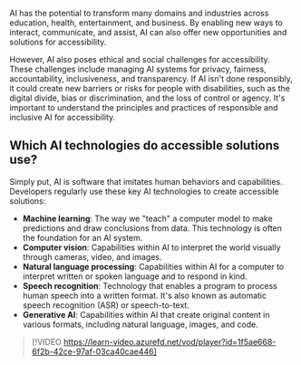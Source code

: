 AI has the potential to transform many domains and industries across education, health, entertainment, and business. By enabling new ways to interact, communicate, and assist, AI can also offer new opportunities and solutions for accessibility.

However, AI also poses ethical and social challenges for accessibility. These challenges include managing AI systems for privacy, fairness, accountability, inclusiveness, and transparency. If AI isn't done responsibly, it could create new barriers or risks for people with disabilities, such as the digital divide, bias or discrimination, and the loss of control or agency. It's important to understand the principles and practices of responsible and inclusive AI for accessibility.

## Which AI technologies do accessible solutions use?

Simply put, AI is software that imitates human behaviors and capabilities. Developers regularly use these key AI technologies to create accessible solutions:  

- **Machine learning**: The way we "teach" a computer model to make predictions and draw conclusions from data. This technology is often the foundation for an AI system.
- **Computer vision**: Capabilities within AI to interpret the world visually through cameras, video, and images.
- **Natural language processing**: Capabilities within AI for a computer to interpret written or spoken language and to respond in kind.
- **Speech recognition**: Technology that enables a program to process human speech into a written format. It's also known as automatic speech recognition (ASR) or speech-to-text.
- **Generative AI**: Capabilities within AI that create original content in various formats, including natural language, images, and code.

> [!VIDEO https://learn-video.azurefd.net/vod/player?id=1f5ae668-6f2b-42ce-97af-03ca40cae446]